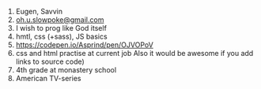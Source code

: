 1. Eugen, Savvin
2. oh.u.slowpoke@gmail.com
3. I wish to prog like God itself
4. hmtl, css (+sass), JS basics
5. https://codepen.io/Asprind/pen/OJVOPoV
6. css and html practise at current job
Also it would be awesome if you add links to source code)
7. 4th grade at monastery school
8. American TV-series